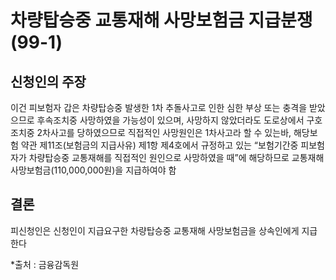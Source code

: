# 차량탑승중 교통재해 사망보험금 지급분쟁(99-1)

## 신청인의 주장
이건 피보험자 갑은 차량탑승중 발생한 1차 추돌사고로 인한 심한 부상 또는 충격을 받았으므로 후속조치중 사망하였을 가능성이 있으며, 사망하지 않았더라도 도로상에서 구호조치중 2차사고를 당하였으므로 직접적인 사망원인은 1차사고라 할 수 있는바, 해당보험 약관 제11조(보험금의 지급사유) 제1항 제4호에서 규정하고 있는 “보험기간중 피보험자가 차량탑승중 교통재해를 직접적인 원인으로 사망하였을 때”에 해당하므로 교통재해 사망보험금(110,000,000원)을 지급하여야 함

## 결론
피신청인은 신청인이 지급요구한 차량탑승중 교통재해 사망보험금을 상속인에게 지급한다

*출처 : 금융감독원